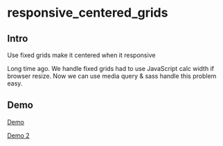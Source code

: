 responsive_centered_grids
=========================

## Intro

Use fixed grids make it centered when it responsive

Long time ago.
We handle fixed grids had to use JavaScript calc width if browser resize.
Now we can use media query & sass handle this problem easy.

## Demo

[Demo](http://tedshd.github.io/responsive_centered_grids/)

[Demo 2](http://tedshd.lionfree.net/demo/responsive_centered_grids/)

